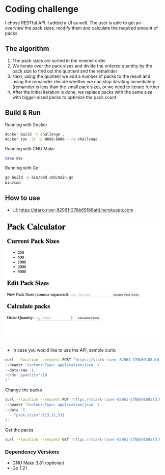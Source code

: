 # Coding challenge

I chose RESTful API. I added a UI as well. The user is able to get an overview the pack sizes,
modify them and calculate the required amount of packs


## The algorithm 

1. The pack sizes are sorted in the reverse order
2. We iterate over the pack sizes and divide the ordered quantity by the pack size to find out the quotient and the remainder
3. Next, using the quotient we add a number of packs to the result and using the remainder decide whether we can stop iterating immediately (remainder is less than the small pack size), or we need to iterate further
4. After the initial iteration is done, we replace packs with the same size with bigger-sized packs to optimize the pack count


## Build & Run

Running with Docker
```bash
docker build -t challenge .
docker run -it -p 8080:8080 --rm challenge
```

Running with GNU Make
```bash
make dev
```

Running with Go:
```Bash
go build -o bin/cmd cmd/main.go
bin/cmd
```

## How to use

* UI: https://stark-river-82961-278b69188afd.herokuapp.com

![UI](ui.png)
* In case you would like to use the API, sample curls: 
```bash 
curl --location --request POST 'https://stark-river-82961-278b69188afd.herokuapp.com/api/v1/calculate_packs' \
--header 'Content-Type: application/json' \
--data-raw '{
"order_quantity":10
}'
```

Change the packs
```bash 
curl --location --request PUT 'https://stark-river-82961-278b69188afd.herokuapp.com/api/v1/pack_sizes' \
--header 'Content-Type: application/json' \
--data '{
    "pack_sizes":[23,31,53]
}'
```

Get the packs
```bash 
curl --location --request GET 'https://stark-river-82961-278b69188afd.herokuapp.com/api/v1/pack_sizes' 
```

### Dependency Versions
* GNU Make 3.81 (optional)
* Go 1.21